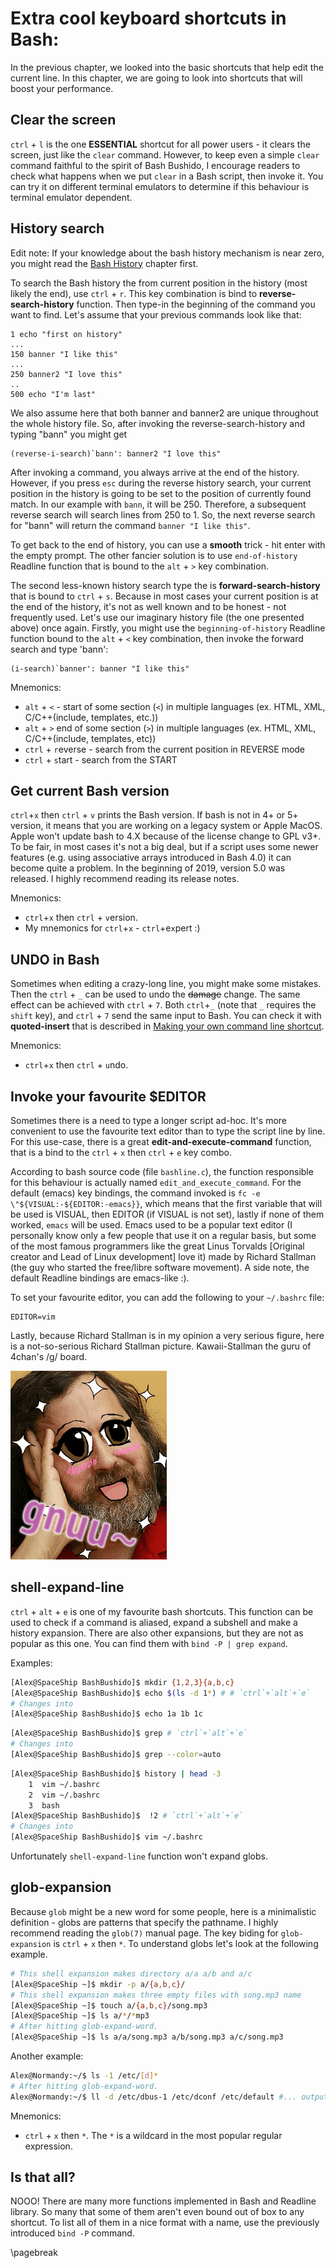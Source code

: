 # Extra cool keyboard shortcuts in Bash:
In the previous chapter, we looked into the basic shortcuts that help edit the
current line. In this chapter, we are going to look into shortcuts that will
boost your performance.

## Clear the screen
`ctrl` + `l` is the one **ESSENTIAL** shortcut for all power users - it clears
the screen, just like the `clear` command. However, to keep even a simple
`clear` command faithful to the spirit of Bash Bushido, I encourage readers to
check what happens when we put `clear` in a Bash script, then invoke it. You
can try it on different terminal emulators to determine if this behaviour is
terminal emulator dependent.

## History search
Edit note: If your knowledge about the bash history mechanism is near zero, you
might read the [Bash History](#bash-history) chapter first.

To search the Bash history the from current position in the history (most
likely the end), use `ctrl` + `r`. This key combination is bind to
**reverse-search-history** function. Then type-in the beginning of the command you want
to find. Let's assume that your previous commands look like that:

```
1 echo "first on history"
...
150 banner "I like this"
...
250 banner2 "I love this"
..
500 echo "I'm last"
```

We also assume here that both banner and banner2 are unique throughout the whole
history file. So, after invoking the reverse-search-history and typing "bann" you
might get

```
(reverse-i-search)`bann': banner2 "I love this"
```

After invoking a command, you always arrive at the end of the history. However, if
you press `esc` during the reverse history search, your current position in the history
is going to be set to the position of currently found match. In our example
with `bann`, it will be 250. Therefore, a subsequent reverse search will search
lines from 250 to 1. So, the next reverse search for "bann" will return the
command `banner "I like this"`.  


To get back to the end of history, you can use a **smooth** trick - hit enter
with the empty prompt. The other fancier solution is to use `end-of-history`
Readline function that is bound to the `alt` + `>` key combination.

The second less-known history search type the is **forward-search-history** that is
bound to `ctrl` + `s`. Because in most cases your current position is at the end
of the history, it's not as well known and to be honest - not frequently used.
Let's use our imaginary history file (the one presented above) once again.
Firstly, you might use the `beginning-of-history` Readline function bound to
the `alt` + `<` key combination, then invoke the forward search and type
'bann':

```
(i-search)`banner': banner "I like this"
```

Mnemonics:  

- `alt` + `<` - start of some section (`<`) in multiple languages (ex. HTML, XML,
  C/C++(include, templates, etc.))
- `alt` + `>` end of some section (`>`) in multiple languages (ex. HTML, XML,
  C/C++(include, templates, etc))
- `ctrl` + `r`everse  - search from the current position in REVERSE mode
- `ctrl` + `s`tart - search from the START 

## Get current Bash version
`ctrl`+`x` then `ctrl` + `v` prints the Bash version.  If bash is not in 4+ or 5+
version, it means that you are working on a legacy system or Apple MacOS. Apple
won't update bash to 4.X because of the license change to GPL v3+. To be fair, in
most cases it's not a big deal, but if a script uses some newer
features (e.g. using associative arrays introduced in Bash 4.0) it can become
quite a problem. In the beginning of 2019, version 5.0 was released. I highly
recommend reading its release notes.

Mnemonics:  

- `ctrl`+`x` then `ctrl` + `v`ersion.
- My mnemonics for `ctrl`+`x` - `ctrl`+e`x`pert :)

## UNDO in Bash
Sometimes when editing a crazy-long line, you might make some mistakes.
Then the `ctrl` + `_` can be used to undo the ~~damage~~ change.  The same
effect can be achieved with `ctrl` + `7`. Both `ctrl`+`_` (note that `_`
requires the `shift` key), and `ctrl` + `7` send the same input to Bash. You can check
it with **quoted-insert** that is described in 
[Making your own command line shortcut](#making-your-own-command-line-shortcut).


Mnemonics:  

- `ctrl`+`x` then `ctrl` + `u`ndo.

## Invoke your favourite $EDITOR

Sometimes there is a need to type a longer script ad-hoc. It's more convenient to
use the favourite text editor than to type the script line by line. For this use-case, there 
is a great **edit-and-execute-command** function, that is a bind to the `ctrl` + `x` 
then `ctrl` + `e` key combo.

According to bash source code (file `bashline.c`), the function responsible for
this behaviour is actually named `edit_and_execute_command`.  For the default
(emacs) key bindings, the command invoked is `fc -e \"${VISUAL:-${EDITOR:-emacs}}`,
which means that the first variable that will be used is VISUAL, then EDITOR 
(if VISUAL is not set), lastly if none of them worked, `emacs` will be used.
Emacs used to be a popular text editor (I personally know only a few people 
that use it on a regular basis, but some of the most famous
programmers like the great Linus Torvalds [Original creator and Lead of Linux
development] love it) made by Richard Stallman (the guy who started the free/libre
software movement). A side note, the default Readline bindings are emacs-like :).

To set your favourite editor, you can add the following to your `~/.bashrc` file:

```
EDITOR=vim
```

Lastly, because Richard Stallman is in my opinion a very serious figure, here is
a not-so-serious Richard Stallman picture. Kawaii-Stallman the guru of 4chan's /g/
board.

![Stallman Kawaii \label{Stalman Kawaii}](images/03-cool-shortcuts/stallman-kawaii.png)


## shell-expand-line
`ctrl` + `alt` + `e` is one of my favourite bash shortcuts. This function can
be used to check if a command is aliased, expand a subshell and make a history
expansion. There are also other expansions, but they are not as popular as
this one. You can find them with `bind -P | grep expand`. 

Examples:

```bash
[Alex@SpaceShip BashBushido]$ mkdir {1,2,3}{a,b,c}
[Alex@SpaceShip BashBushido]$ echo $(ls -d 1*) # # `ctrl`+`alt`+`e`
# Changes into
[Alex@SpaceShip BashBushido]$ echo 1a 1b 1c
```
```bash
[Alex@SpaceShip BashBushido]$ grep # `ctrl`+`alt`+`e`
# Changes into 
[Alex@SpaceShip BashBushido]$ grep --color=auto
```
```bash
[Alex@SpaceShip BashBushido]$ history | head -3
    1  vim ~/.bashrc 
    2  vim ~/.bashrc 
    3  bash
[Alex@SpaceShip BashBushido]$  !2 # `ctrl`+`alt`+`e`
# Changes into
[Alex@SpaceShip BashBushido]$ vim ~/.bashrc 
```

Unfortunately  `shell-expand-line` function won't expand globs.

## glob-expansion 
Because `glob` might be a new word for some people, here is a minimalistic
definition - globs are patterns that specify the pathname. I highly recommend
reading the `glob(7)` manual page. The key biding for `glob-expansion` is 
`ctrl` + `x` then `*`. To understand globs let's look at the following example.

```bash
# This shell expansion makes directory a/a a/b and a/c
[Alex@SpaceShip ~]$ mkdir -p a/{a,b,c}/ 
# This shell expansion makes three empty files with song.mp3 name
[Alex@SpaceShip ~]$ touch a/{a,b,c}/song.mp3
[Alex@SpaceShip ~]$ ls a/*/*mp3 
# After hitting glob-expand-word.
[Alex@SpaceShip ~]$ ls a/a/song.mp3 a/b/song.mp3 a/c/song.mp3 
```

Another example:
```bash
Alex@Normandy:~/$ ls -1 /etc/[d]*
# After hitting glob-expand-word.
Alex@Normandy:~/$ ll -d /etc/dbus-1 /etc/dconf /etc/default #... output truncated
```

Mnemonics:

- `ctrl` + `x` then `*`. The `*` is a wildcard in the most popular regular expression.

## Is that all?
NOOO! There are many more functions implemented in Bash and Readline library.
So many that some of them aren't even bound out of box to any shortcut. To list
all of them in a nice format with a name, use the previously introduced `bind -P`
command. 

\pagebreak

